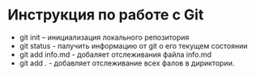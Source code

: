 # Инструкция по работе с Git

* git init – инициализация локального репозитория
* git status - палучить информацию от git о его текущем состоянии
* git add info.md - добаляет отслеживания файла info.md
* git add . - добавляет отслеживание всех фалов в дириктории.